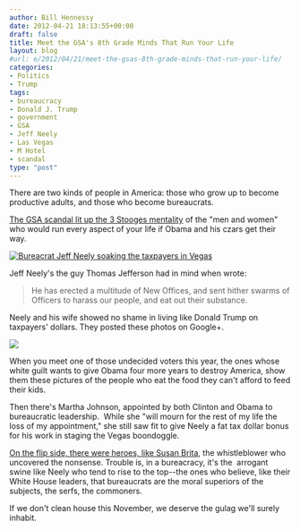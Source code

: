 ```yaml
---
author: Bill Hennessy
date: 2012-04-21 18:13:55+00:00
draft: false
title: Meet the GSA's 8th Grade Minds That Run Your Life
layout: blog
#url: e/2012/04/21/meet-the-gsas-8th-grade-minds-that-run-your-life/
categories:
- Politics
- Trump
tags:
- bureaucracy
- Donald J. Trump
- government
- GSA
- Jeff Neely
- Las Vegas
- M Hotel
- scandal
type: "post"
---
```


There are two kinds of people in America: those who grow up to become productive adults, and those who become bureaucrats.

[The GSA scandal lit up the 3 Stooges mentality](https://www.businessinsider.com/jeff-neely-gsa-hearings-pleads-the-fifth-amendment-2012-4) of the "men and women" who would run every aspect of your life if Obama and his czars get their way.

[![Bureacrat Jeff Neely soaking the taxpayers in Vegas](https://ludicrite.files.wordpress.com/2012/04/jeff-neely1.jpg)
](https://ludicrite.files.wordpress.com/2012/04/jeff-neely1.jpg)

Jeff Neely's the guy Thomas Jefferson had in mind when wrote:


> He has erected a multitude of New Offices, and sent hither swarms of Officers to harass our people, and eat out their substance.


Neely and his wife showed no shame in living like Donald Trump on taxpayers' dollars. They posted these photos on Google+.

[![](https://ludicrite.files.wordpress.com/2012/04/neelys-vaca1.jpg)
](https://ludicrite.files.wordpress.com/2012/04/neelys-vaca1.jpg)

When you meet one of those undecided voters this year, the ones whose white guilt wants to give Obama four more years to destroy America, show them these pictures of the people who eat the food they can't afford to feed their kids.

Then there's Martha Johnson, appointed by both Clinton and Obama to bureaucratic leadership.  While she "will mourn for the rest of my life the loss of my appointment," she still saw fit to give Neely a fat tax dollar bonus for his work in staging the Vegas boondoggle.

[On the flip side, there were heroes, like Susan Brita](https://news.yahoo.com/blogs/ticket/gsa-scandal-powerful-powerless-players-181754722.html), the whistleblower who uncovered the nonsense. Trouble is, in a bureacracy, it's the  arrogant swine like Neely who tend to rise to the top--the ones who believe, like their White House leaders, that bureaucrats are the moral superiors of the subjects, the serfs, the commoners.

If we don't clean house this November, we deserve the gulag we'll surely inhabit.
